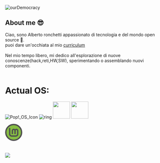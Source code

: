 
![ourDemocracy](https://github.com/AlbertoCode0/AlbertoCode0/assets/137056242/1c2d1dfc-cf04-47b6-8f16-f7fcebc4a3b5)

## About me :sunglasses:
Ciao, sono Alberto ronchetti
appassionato di tecnologia e del mondo open source 🐧. 
</br>puoi dare un'occhiata al mio [curriculum](https://albertocode0.github.io/)
</br></br>
Nel mio tempo libero, mi dedico all'esplorazione di nuove conoscenze(hack,reti,HW,SW),  sperimentando o assemblando nuovi componenti.
</br></br>
# Actual OS:


![Pop!_OS_Icon](https://github.com/AlbertoCode0/AlbertoCode0/assets/137056242/12139ba7-6860-446d-ad16-763c5e5c73c3)  ![ring](https://github.com/AlbertoCode0/AlbertoCode0/assets/137056242/1280edc9-042d-4a34-bf0b-cbb8d07010fa)
<img src='https://raw.githubusercontent.com/tandpfun/skill-icons/65dea6c4eaca7da319e552c09f4cf5a9a8dab2c8/icons/Kali-Dark.svg' width='56'>
<img src='https://camo.githubusercontent.com/2320afcc8583fc4824feed04915f748c5fe6326b89d8b866405b9a571f7e0777/68747470733a2f2f6769746c61622e636f6d2f706172726f747365632f70726f6a6563742f67726170686963732f2d2f7261772f643139616338613131323932313336636461346231646638306132626431353666373638666564382f6c6f676f2f706172726f742d6c6f676f2e737667' width='56'>
<?xml version="1.0" encoding="UTF-8"?>
<svg xmlns="http://www.w3.org/2000/svg" xmlns:xlink="http://www.w3.org/1999/xlink" width="56px" height="56px" viewBox="0 0 56 56" version="1.1">
<g id="surface1">
<path style="fill-rule:nonzero;fill:rgb(52.54902%,74.509804%,26.27451%);fill-opacity:1;stroke-width:20;stroke-linecap:butt;stroke-linejoin:miter;stroke:rgb(31.372549%,31.372549%,31.372549%);stroke-opacity:1;stroke-miterlimit:4;" d="M 246 128 C 246 193.160714 193.160714 246 128 246 C 62.839286 246 10 193.160714 10 128 C 10 62.839286 62.839286 10 128 10 C 193.160714 10 246 62.839286 246 128 Z M 246 128 " transform="matrix(0.21875,0,0,0.21875,0,0)"/>
<path style=" stroke:none;fill-rule:nonzero;fill:rgb(31.372549%,31.372549%,31.372549%);fill-opacity:1;" d="M 12.6875 13.78125 L 12.6875 33.46875 C 12.6875 38.273438 16.632812 42.21875 21.4375 42.21875 L 34.5625 42.21875 C 39.367188 42.21875 43.3125 38.273438 43.3125 33.46875 L 43.3125 22.53125 C 43.3125 18.933594 40.347656 15.96875 36.75 15.96875 C 35.070312 15.96875 33.542969 16.632812 32.375 17.691406 C 31.207031 16.632812 29.679688 15.96875 28 15.96875 C 24.402344 15.96875 21.4375 18.933594 21.4375 22.53125 L 21.4375 33.46875 L 25.8125 33.46875 L 25.8125 22.53125 C 25.8125 21.296875 26.765625 20.34375 28 20.34375 C 29.234375 20.34375 30.1875 21.296875 30.1875 22.53125 L 30.1875 33.46875 L 34.5625 33.46875 L 34.5625 22.53125 C 34.5625 21.296875 35.515625 20.34375 36.75 20.34375 C 37.984375 20.34375 38.9375 21.296875 38.9375 22.53125 L 38.9375 33.46875 C 38.9375 35.910156 37.003906 37.84375 34.5625 37.84375 L 21.4375 37.84375 C 18.996094 37.84375 17.0625 35.910156 17.0625 33.46875 L 17.0625 13.78125 Z M 12.6875 13.78125 "/>
</g>
</svg>




#
![](https://komarev.com/ghpvc/?username=AlbertoCode0&color=red)
